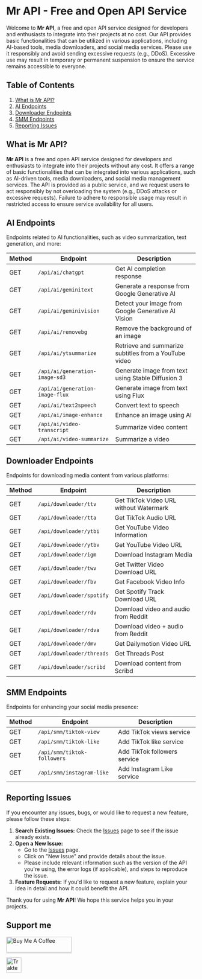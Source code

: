 
# Mr API - Free and Open API Service

Welcome to **Mr API**, a free and open API service designed for developers and enthusiasts to integrate into their projects at no cost. Our API provides basic functionalities that can be utilized in various applications, including AI-based tools, media downloaders, and social media services. Please use it responsibly and avoid sending excessive requests (e.g., DDoS). Excessive use may result in temporary or permanent suspension to ensure the service remains accessible to everyone.

## Table of Contents
1. [What is Mr API?](#what-is-mr-api)
2. [AI Endpoints](#ai-endpoints)
3. [Downloader Endpoints](#downloader-endpoints)
4. [SMM Endpoints](#smm-endpoints)
5. [Reporting Issues](#reporting-issues)

## What is Mr API?

**Mr API** is a free and open API service designed for developers and enthusiasts to integrate into their projects without any cost. It offers a range of basic functionalities that can be integrated into various applications, such as AI-driven tools, media downloaders, and social media management services. The API is provided as a public service, and we request users to act responsibly by not overloading the system (e.g., DDoS attacks or excessive requests). Failure to adhere to responsible usage may result in restricted access to ensure service availability for all users.

## AI Endpoints

Endpoints related to AI functionalities, such as video summarization, text generation, and more:

| Method | Endpoint                          | Description                                        |
|--------|------------------------------------|----------------------------------------------------|
| GET    | `/api/ai/chatgpt`                  | Get AI completion response                         |
| GET    | `/api/ai/geminitext`               | Generate a response from Google Generative AI      |
| GET    | `/api/ai/geminivision`             | Detect your image from Google Generative AI Vision |
| GET    | `/api/ai/removebg`                 | Remove the background of an image                  |
| GET    | `/api/ai/ytsummarize`              | Retrieve and summarize subtitles from a YouTube video |
| GET    | `/api/ai/generation-image-sd3`     | Generate image from text using Stable Diffusion 3  |
| GET    | `/api/ai/generation-image-flux`    | Generate image from text using Flux                |
| GET    | `/api/ai/text2speech`              | Convert text to speech                             |
| GET    | `/api/ai/image-enhance`            | Enhance an image using AI                          |
| GET    | `/api/ai/video-transcript`         | Summarize video content                            |
| GET    | `/api/ai/video-summarize`          | Summarize a video                                  |

## Downloader Endpoints

Endpoints for downloading media content from various platforms:

| Method | Endpoint                          | Description                                        |
|--------|------------------------------------|----------------------------------------------------|
| GET    | `/api/downloader/ttv`              | Get TikTok Video URL without Watermark             |
| GET    | `/api/downloader/tta`              | Get TikTok Audio URL                               |
| GET    | `/api/downloader/ytbi`             | Get YouTube Video Information                      |
| GET    | `/api/downloader/ytbv`             | Get YouTube Video URL                              |
| GET    | `/api/downloader/igm`              | Download Instagram Media                           |
| GET    | `/api/downloader/twv`              | Get Twitter Video Download URL                     |
| GET    | `/api/downloader/fbv`              | Get Facebook Video Info                            |
| GET    | `/api/downloader/spotify`          | Get Spotify Track Download URL                     |
| GET    | `/api/downloader/rdv`              | Download video and audio from Reddit               |
| GET    | `/api/downloader/rdva`             | Download video + audio from Reddit                 |
| GET    | `/api/downloader/dmv`              | Get Dailymotion Video URL                          |
| GET    | `/api/downloader/threads`          | Get Threads Post                                   |
| GET    | `/api/downloader/scribd`           | Download content from Scribd                       |

## SMM Endpoints

Endpoints for enhancing your social media presence:

| Method | Endpoint                          | Description                                        |
|--------|------------------------------------|----------------------------------------------------|
| GET    | `/api/smm/tiktok-view`             | Add TikTok views service                           |
| GET    | `/api/smm/tiktok-like`             | Add TikTok like service                            |
| GET    | `/api/smm/tiktok-followers`        | Add TikTok followers service                       |
| GET    | `/api/smm/instagram-like`          | Add Instagram Like service                         |

## Reporting Issues

If you encounter any issues, bugs, or would like to request a new feature, please follow these steps:

1. **Search Existing Issues:** Check the [Issues](https://github.com/muhammadrafihq/api-issues/issues) page to see if the issue already exists.
2. **Open a New Issue:**
   - Go to the [Issues](https://github.com/muhammadrafihq/api-issues/issues) page.
   - Click on "New Issue" and provide details about the issue.
   - Please include relevant information such as the version of the API you're using, the error logs (if applicable), and steps to reproduce the issue.
3. **Feature Requests:** If you'd like to request a new feature, explain your idea in detail and how it could benefit the API.

Thank you for using **Mr API**! We hope this service helps you in your projects.

## Support me
<a href="https://buymeacoffee.com/muhammadrafihq" target="_blank"><img src="https://www.buymeacoffee.com/assets/img/custom_images/orange_img.png" alt="Buy Me A Coffee" style="height: 41px !important;width: 174px !important;box-shadow: 0px 3px 2px 0px rgba(190, 190, 190, 0.5) !important;-webkit-box-shadow: 0px 3px 2px 0px rgba(190, 190, 190, 0.5) !important;" ></a>


<a href="https://trakteer.id/muhammadrafihq" target="_blank"><img id="wse-buttons-preview" src="https://cdn.trakteer.id/images/embed/trbtn-red-1.png?date=18-11-2023" height="40" style="border:0px;height:40px;" alt="Trakteer Saya"></a>
